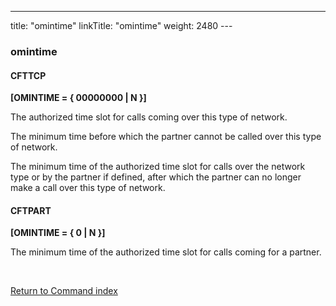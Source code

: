 ---
title: "omintime"
linkTitle: "omintime"
weight: 2480
---<span id="omintime"></span>

### omintime

#### CFTTCP

****[OMINTIME = { 00000000
&#124; N }]****

The authorized time slot for calls coming over this type of network.

The minimum time before which the partner cannot be called over this
type of network.

The minimum time of the authorized time slot for calls over the network
type or by the partner if defined, after which the partner can no longer
make a call over this type of network.

#### CFTPART

****[OMINTIME = { 0
&#124; N }]****

The minimum time of
the authorized time slot for calls coming for a partner.

 

[Return to Command index](../../)
